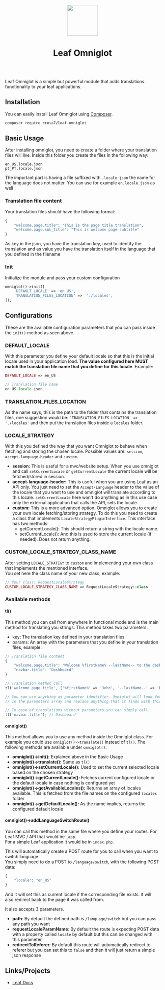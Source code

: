 <!-- markdownlint-disable no-inline-html -->
<p align="center">
  <br><br>
  <img src="https://leafphp.netlify.app/assets/img/leaf3-logo.png" height="100"/>
  <h1 align="center">Leaf Omniglot</h1>
  <br><br>
</p>


[//]: # ([![Latest Stable Version]&#40;https://poser.pugx.org/leafs/auth/v/stable&#41;]&#40;https://packagist.org/packages/leafs/auth&#41;)

[//]: # ([![Total Downloads]&#40;https://poser.pugx.org/leafs/auth/downloads&#41;]&#40;https://packagist.org/packages/leafs/auth&#41;)

[//]: # ([![License]&#40;https://poser.pugx.org/leafs/auth/license&#41;]&#40;https://packagist.org/packages/leafs/auth&#41;)

Leaf Omniglot is a simple but powerful module that adds translations functionality to your leaf applications.

## Installation

You can easily install Leaf Omniglot using [Composer](https://getcomposer.org/).

```bash
composer require crosa7/leaf-omniglot
```

[//]: # (Or with Leaf Cli)

[//]: # ()
[//]: # (```sh)

[//]: # (leaf install omniglot)

[//]: # (```)

## Basic Usage

After installing omniglot, you need to create a folder where your translation files will live.
Inside this folder you create the files in the following way:

```
en_US.locale.json
pt_PT.locale.json
```

The important part is having a file suffixed with `.locale.json` the name for the language does not matter.
You can use for example `en.locale.json` as well

### Translation file content

Your translation files should have the following format:

```php
{
    "welcome.page.title": "This is the page title translation",
    "welcome.page.sub_title": "This is welcome page subtitle"
}
```

As key in the json, you have the translation key, used to identify the translation and as value you have the translation itself in the language that
you defined in the filename

### Init

Initialize the module and pass your custom configuration

```php
omniglot()->init([
    'DEFAULT_LOCALE' => 'en_US',
    'TRANSLATION_FILES_LOCATION' =>  './locales',
]);
```

## Configurations

These are the available configuration parameters that you can pass inside the `init()` method as seen above.

### DEFAULT_LOCALE

With this parameter you define your default locale so that this is the initial locale used in your application load.
**The value configured here MUST match the translation file name that you define for this locale**. Example:
```php
DEFAULT_LOCALE => en_US

// Translation file name
en_US.locale.json
```

### TRANSLATION_FILES_LOCATION

As the name says, this is the path to the folder that contains the translation files, one suggestion would be:
`'TRANSLATION_FILES_LOCATION' =>  './locales'` and then put the translation files inside a `locales` folder.

### LOCALE_STRATEGY

With this you defined the way that you want Omniglot to behave when fetching and storing the chosen locale.
Possible values are: `session`, `accept-language-header` and `custom`.
- **session:** This is useful for a mvc/website setup. When you use omniglot and call `setCurrentLocale` or `getCurrentLocale` the current locale will be fetched/stored in session.
- **accept-language-header:** This is useful when you are using Leaf as an API only. You just need to set the `Accept-Language` header to the value of the locale that you want to use
and omniglot will translate according to this locale. `setCurrentLocale` here won't do anything as in this use case only the external application that calls the API, sets the locale.
- **custom:** This is a more advanced option. Omniglot allows you to create your own locale fetching/storing strategy. To do this
you need to create a class that implements `LocaleStrategyPluginInterface`. This interface has two methods:
  - getCurrentLocale(): This should return a string with the locale name.
  - setCurrentLocale(): And this is used to store the current locale (if needed). Does not return anything.

### CUSTOM_LOCALE_STRATEGY_CLASS_NAME

After setting `LOCALE_STRATEGY` to `custom` and implementing your own class that implements the mentioned interface.  
You set here the class name of your new class, example:

```php
// Your class: RequestLocaleStrategy
CUSTOM_LOCALE_STRATEGY_CLASS_NAME => RequestLocaleStrategy::class
```

### Available methods

#### tl()

This method you can call from anywhere in functional mode and is the main method for translating you strings. This method takes two parameters:  
- key: The translation key defined in your translation files
- params: An array with the parameters that you define in your translation files, example:

```php
// Translation file content
{
    "welcome.page.title": "Welcome %firstName% --lastName-- to the dashboard",
    "navbar.title": "Dashboard"
}

// Translation method call
tl('welcome.page.title', ['%firstName%' => 'John', '--lastName--' => 'Doe']); // Welcome John Doe to the dashboard

// You can use anything as parameter identifier. Omniglot will look for anything that you pass as key  
// in the parameters array and replace anything that it finds with this pattern and replace by the value you pass.

// In case of translations without parameters you can simply call:
tl('navbar.title'); // Dashboard

```

#### omniglot()

This method allows you to use any method inside the Omniglot class. For example you could use `omniglot()->translate()` instead of `tl()`.
The following methods are available under `omniglot()`:
- **omniglot()->init():** Explained above in the Basic Usage
- **omniglot()->translate():** Same as `tl()`
- **omniglot()->setCurrentLocale():** Used to set the current selected locale based on the chosen strategy
- **omniglot()->getCurrentLocale():** Fetches current configured locale or the default locale in case nothing is configured yet
- **omniglot()->getAvailableLocales():** Returns an array of locales available. This is fetched from the file names on the configured `locales` folder
- **omniglot()->getDefaultLocale():** As the name implies, returns the configured default locale


#### omniglot()->addLanguageSwitchRoute()

You can call this method in the same file where you define your routes. For Leaf MVC / API that would be `_app`.   
For a simple Leaf application it would be in `index.php`.

This will automatically create a POST route for you to call when you want to switch language.  
You simply need to do a POST to `/language/switch`, with the following POST data:

````php
{
    "locale": "en_US"
}
````

And it will set this as current locale if the corresponding file exists. It will also redirect back to the page it was called from.

It also accepts 3 parameters.
- **path**: By default the defined path is `/language/switch` but you can pass any path you want
- **requestLocaleParamName**: By default the route is expecting POST data with a property called `locale` by default but this can be changed with this parameter
- **redirectToReferer**: By default this route will automatically redirect to referer but you can set this to `false` and then it will just return a simple json response





## Links/Projects

- [Leaf Docs](https://leafphp.dev)
